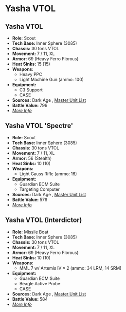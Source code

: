 # Yasha VTOL 

## Yasha VTOL 

- **Role:** Scout 
- **Tech Base:** Inner Sphere (3085) 
- **Chassis:** 30 tons VTOL 
- **Movement:** 7 / 11, XL 
- **Armor:** 69 (Heavy Ferro Fibrous) 
- **Heat Sinks:** 15 (15) 
- **Weapons:** 
  - Heavy PPC 
  - Light Machine Gun (ammo: 100) 
- **Equipment:** 
  - C3 Support 
  - CASE 
- **Sources:** Dark Age , [Master Unit List](http://masterunitlist.info/Unit/Details/3612) 
- **Battle Value:** 799 
- [*More Info*](yasha_vtol/yasha_vtol.md) 

## Yasha VTOL 'Spectre' 

- **Role:** Scout 
- **Tech Base:** Inner Sphere (3085) 
- **Chassis:** 30 tons VTOL 
- **Movement:** 7 / 11, XL 
- **Armor:** 56 (Stealth) 
- **Heat Sinks:** 10 (10) 
- **Weapons:** 
  - Light Gauss Rifle (ammo: 16) 
- **Equipment:** 
  - Guardian ECM Suite 
  - Targeting Computer 
- **Sources:** Dark Age , [Master Unit List](http://masterunitlist.info/Unit/Details/3610) 
- **Battle Value:** 576 
- [*More Info*](yasha_vtol/yasha_vtol_spectre.md) 

## Yasha VTOL (Interdictor) 

- **Role:** Missile Boat 
- **Tech Base:** Inner Sphere (3085) 
- **Chassis:** 30 tons VTOL 
- **Movement:** 7 / 11, XL 
- **Armor:** 69 (Heavy Ferro Fibrous) 
- **Heat Sinks:** 10 (10) 
- **Weapons:** 
  - MML 7 w/ Artemis IV × 2 (ammo: 34 LRM, 14 SRM) 
- **Equipment:** 
  - Guardian ECM Suite 
  - Beagle Active Probe 
  - CASE 
- **Sources:** Dark Age , [Master Unit List](http://masterunitlist.info/Unit/Details/3611) 
- **Battle Value:** 584 
- [*More Info*](yasha_vtol/yasha_vtol_interdictor.md) 

